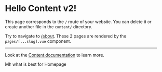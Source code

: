 # Hello Content v2!

This page corresponds to the `/` route of your website. You can delete it or create another file in the `content/` directory.

Try to navigate to [/about](/about). These 2 pages are rendered by the `pages/[...slug].vue` component.

---

Look at the [Content documentation](https://content-v2.nuxtjs.org/) to learn more.

Mh what is best for Homepage
